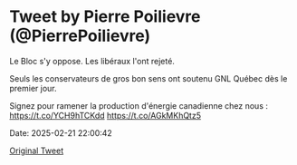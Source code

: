 # Tweet by Pierre Poilievre (@PierrePoilievre)

Le Bloc s'y oppose. Les libéraux l'ont rejeté.

Seuls les conservateurs de gros bon sens ont soutenu GNL Québec dès le premier jour.

Signez pour ramener la production d'énergie canadienne chez nous : https://t.co/YCH9hTCKdd https://t.co/AGkMKhQtz5

Date: 2025-02-21 22:00:42

[Original Tweet](https://x.com/PierrePoilievre/status/1893058292521263394)
